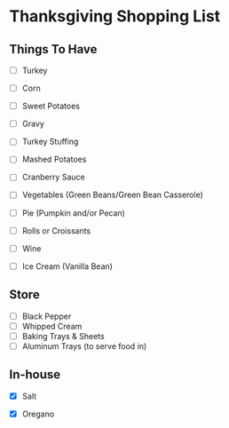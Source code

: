 # Thanksgiving Shopping List

## Things To Have
- [ ] Turkey
- [ ] Corn
- [ ] Sweet Potatoes
- [ ] Gravy
- [ ] Turkey Stuffing
- [ ] Mashed Potatoes
- [ ] Cranberry Sauce
- [ ] Vegetables (Green Beans/Green Bean Casserole)
- [ ] Pie (Pumpkin and/or Pecan)
- [ ] Rolls or Croissants
- [ ] Wine
- [ ] Ice Cream (Vanilla Bean)


## Store
- [ ] Black Pepper
- [ ] Whipped Cream
- [ ] Baking Trays & Sheets
- [ ] Aluminum Trays (to serve food in)

## In-house
- [X] Salt
- [X] Oregano
 
